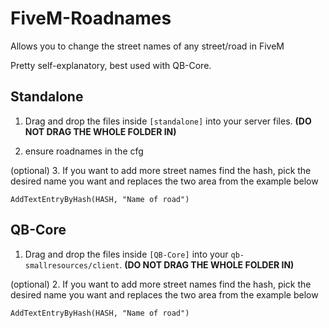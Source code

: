 # FiveM-Roadnames
Allows you to change the street names of any street/road in FiveM

Pretty self-explanatory, best used with QB-Core. 

## Standalone
1. Drag and drop the files inside `[standalone]` into your server files. **(DO NOT DRAG THE WHOLE FOLDER IN)**

2. ensure roadnames in the cfg

(optional)
3. If you want to add more street names find the hash, pick the desired name you want and replaces the two area from the example below

`AddTextEntryByHash(HASH, "Name of road")`

## QB-Core
1. Drag and drop the files inside `[QB-Core]` into your `qb-smallresources/client`. **(DO NOT DRAG THE WHOLE FOLDER IN)**

(optional)
2. If you want to add more street names find the hash, pick the desired name you want and replaces the two area from the example below

`AddTextEntryByHash(HASH, "Name of road")`
